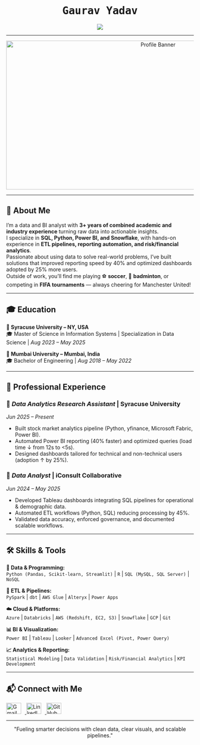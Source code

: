 <h1 align="center" style="font-family: 'Fira Code', monospace;"><b>Gaurav Yadav</b></h1>

<p align="center">
  <img src="https://readme-typing-svg.herokuapp.com?font=Fira+Code&weight=600&size=22&duration=3000&pause=500&color=1E90FF&center=true&vCenter=true&width=950&height=60&lines=Hi+I'm+Gaurav+Yadav!;Data+%26+BI+Analyst+%7C+Aspiring+Data+Engineer;From+Raw+Data+to+Real+Insights+📊;Building+Pipelines+%7C+Designing+Dashboards;Driving+Decisions+with+Data" />
</p>

---

<p align="center">
<img src="https://media.giphy.com/media/f3iwJFOVOwuy7K6FFw/giphy.gif" width="800" height="400" alt="Profile Banner">
</p>

---

## 👋 About Me  

I’m a data and BI analyst with **3+ years of combined academic and industry experience** turning raw data into actionable insights.  
I specialize in **SQL, Python, Power BI, and Snowflake**, with hands-on experience in **ETL pipelines, reporting automation, and risk/financial analytics**.  
Passionate about using data to solve real-world problems, I’ve built solutions that improved reporting speed by 40% and optimized dashboards adopted by 25% more users.  
Outside of work, you’ll find me playing ⚽ **soccer**, 🏸 **badminton**, or competing in **FIFA tournaments** — always cheering for Manchester United!  

---

## 🎓 Education  

**📍 Syracuse University – NY, USA**  
🎓 Master of Science in Information Systems | Specialization in Data Science | *Aug 2023 – May 2025*  

**📍 Mumbai University – Mumbai, India**  
🎓 Bachelor of Engineering | *Aug 2018 – May 2022*  

---

## 💼 Professional Experience  

### 🏢 *Data Analytics Research Assistant* | Syracuse University  
*Jun 2025 – Present*  
- Built stock market analytics pipeline (Python, yfinance, Microsoft Fabric, Power BI).  
- Automated Power BI reporting (40% faster) and optimized queries (load time ↓ from 12s to <5s).  
- Designed dashboards tailored for technical and non-technical users (adoption ↑ by 25%).  

### 🏢 *Data Analyst* | iConsult Collaborative  
*Jun 2024 – May 2025*  
- Developed Tableau dashboards integrating SQL pipelines for operational & demographic data.  
- Automated ETL workflows (Python, SQL) reducing processing by 45%.  
- Validated data accuracy, enforced governance, and documented scalable workflows.  

---

## 🛠️ Skills & Tools  

**🧮 Data & Programming:**  
`Python (Pandas, Scikit-learn, Streamlit)` | `R` | `SQL (MySQL, SQL Server)` | `NoSQL`  

**🔄 ETL & Pipelines:**  
`PySpark` | `dbt` | `AWS Glue` | `Alteryx` | `Power Apps`  

**☁️ Cloud & Platforms:**  
`Azure` | `Databricks` | `AWS (Redshift, EC2, S3)` | `Snowflake` | `GCP` | `Git`  

**📊 BI & Visualization:**  
`Power BI` | `Tableau` | `Looker` | `Advanced Excel (Pivot, Power Query)`  

**📈 Analytics & Reporting:**  
`Statistical Modeling` | `Data Validation` | `Risk/Financial Analytics` | `KPI Development`  

---

## 📬 Connect with Me  

<p align="left">
  <a href="mailto:yadavgaurav490@gmail.com" target="_blank">
    <img src="https://img.icons8.com/color/48/000000/gmail-new.png" alt="Gmail" height="30" width="40" style="margin-right:10px;" />
  </a>
  <a href="https://www.linkedin.com/in/gaurav-yadavv" target="_blank">
    <img src="https://raw.githubusercontent.com/rahuldkjain/github-profile-readme-generator/master/src/images/icons/Social/linked-in-alt.svg" alt="LinkedIn" height="30" width="40" style="margin-right:10px;" />
  </a>
  <a href="https://github.com/gauravyadav-git" target="_blank">
    <img src="https://raw.githubusercontent.com/rahuldkjain/github-profile-readme-generator/master/src/images/icons/Social/github.svg" alt="GitHub" height="30" width="40" style="margin-right:10px;" />
  </a>
</p>

---

<p align="center"> 
"Fueling smarter decisions with clean data, clear visuals, and scalable pipelines."  
</p>
